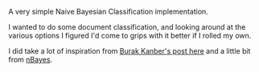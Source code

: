 A very simple Naive Bayesian Classification implementation.

I wanted to do some document classification, and looking around at the various options I figured I'd come to grips with it better if I rolled my own.

I did take a lot of inspiration from [Burak Kanber's post here](https://burakkanber.com/blog/machine-learning-naive-bayes-1/) and a little bit from [nBayes](https://github.com/joelmartinez/nBayes).

